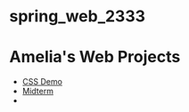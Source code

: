 # spring_web_2333
<h1>Amelia's Web Projects</h1>
<ul>
  <li><a href="whoami_final">CSS Demo</a></li>
  <li><a href="midterm_project">Midterm</a></li>
  <li><a href="8ball_demo"></a></li>
</ul>
